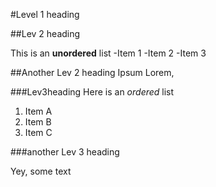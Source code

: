 #Level 1 heading 

##Lev 2 heading 

This is an **unordered** list 
-Item 1
-Item 2
-Item 3

##Another Lev 2 heading 
Ipsum Lorem, 

###Lev3heading 
Here is an *ordered* list 
1. Item A
2. Item B
3. Item C

###another Lev 3 heading 

Yey, some text 


